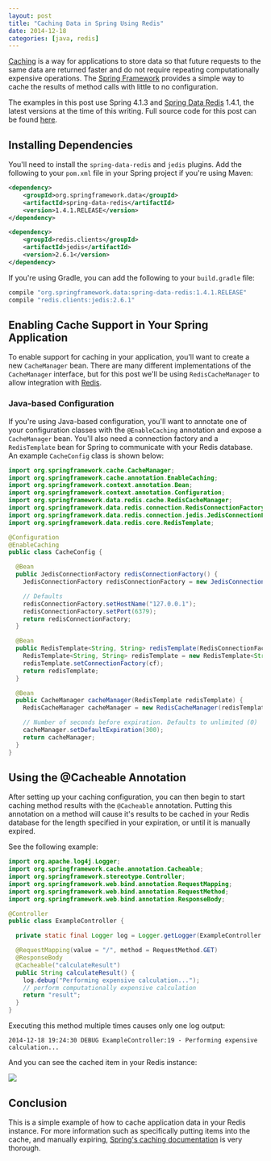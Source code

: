 ```yaml
---
layout: post
title: "Caching Data in Spring Using Redis"
date: 2014-12-18
categories: [java, redis]
---
```


[Caching](http://en.wikipedia.org/wiki/Cache_%28computing%29) is a way for applications to store data so that future requests to the same data are returned faster and do not require repeating computationally expensive operations. The [Spring Framework](http://projects.spring.io/spring-framework/) provides a simple way to cache the results of method calls with little to no configuration.

The examples in this post use Spring 4.1.3 and [Spring Data Redis](http://projects.spring.io/spring-data-redis/) 1.4.1, the latest versions at the time of this writing. Full source code for this post can be found [here](https://github.com/caseyscarborough/spring-redis-caching-example).

## Installing Dependencies

You'll need to install the `spring-data-redis` and `jedis` plugins. Add the following to your `pom.xml` file in your Spring project if you're using Maven:

```xml
<dependency>
    <groupId>org.springframework.data</groupId>
    <artifactId>spring-data-redis</artifactId>
    <version>1.4.1.RELEASE</version>
</dependency>

<dependency>
    <groupId>redis.clients</groupId>
    <artifactId>jedis</artifactId>
    <version>2.6.1</version>
</dependency>
```

If you're using Gradle, you can add the following to your `build.gradle` file:

```java
compile "org.springframework.data:spring-data-redis:1.4.1.RELEASE"
compile "redis.clients:jedis:2.6.1"
```

## Enabling Cache Support in Your Spring Application

To enable support for caching in your application, you'll want to create a new `CacheManager` bean. There are many different implementations of the `CacheManager` interface, but for this post we'll be using `RedisCacheManager` to allow integration with [Redis](http://redis.io/).

### Java-based Configuration

If you're using Java-based configuration, you'll want to annotate one of your configuration classes with the `@EnableCaching` annotation and expose a `CacheManager` bean. You'll also need a connection factory and a `RedisTemplate` bean for Spring to communicate with your Redis database. An example `CacheConfig` class is shown below:

```java
import org.springframework.cache.CacheManager;
import org.springframework.cache.annotation.EnableCaching;
import org.springframework.context.annotation.Bean;
import org.springframework.context.annotation.Configuration;
import org.springframework.data.redis.cache.RedisCacheManager;
import org.springframework.data.redis.connection.RedisConnectionFactory;
import org.springframework.data.redis.connection.jedis.JedisConnectionFactory;
import org.springframework.data.redis.core.RedisTemplate;

@Configuration
@EnableCaching
public class CacheConfig {

  @Bean
  public JedisConnectionFactory redisConnectionFactory() {
    JedisConnectionFactory redisConnectionFactory = new JedisConnectionFactory();

    // Defaults
    redisConnectionFactory.setHostName("127.0.0.1");
    redisConnectionFactory.setPort(6379);
    return redisConnectionFactory;
  }

  @Bean
  public RedisTemplate<String, String> redisTemplate(RedisConnectionFactory cf) {
    RedisTemplate<String, String> redisTemplate = new RedisTemplate<String, String>();
    redisTemplate.setConnectionFactory(cf);
    return redisTemplate;
  }

  @Bean
  public CacheManager cacheManager(RedisTemplate redisTemplate) {
    RedisCacheManager cacheManager = new RedisCacheManager(redisTemplate);

    // Number of seconds before expiration. Defaults to unlimited (0)
    cacheManager.setDefaultExpiration(300);
    return cacheManager;
  }
}
```

## Using the @Cacheable Annotation

After setting up your caching configuration, you can then begin to start caching method results with the `@Cacheable` annotation. Putting this annotation on a method will cause it's results to be cached in your Redis database for the length specified in your expiration, or until it is manually expired.

See the following example:

```java
import org.apache.log4j.Logger;
import org.springframework.cache.annotation.Cacheable;
import org.springframework.stereotype.Controller;
import org.springframework.web.bind.annotation.RequestMapping;
import org.springframework.web.bind.annotation.RequestMethod;
import org.springframework.web.bind.annotation.ResponseBody;

@Controller
public class ExampleController {

  private static final Logger log = Logger.getLogger(ExampleController.class);

  @RequestMapping(value = "/", method = RequestMethod.GET)
  @ResponseBody
  @Cacheable("calculateResult")
  public String calculateResult() {
    log.debug("Performing expensive calculation...");
    // perform computationally expensive calculation
    return "result";
  }
}
```

Executing this method multiple times causes only one log output:

```
2014-12-18 19:24:30 DEBUG ExampleController:19 - Performing expensive calculation...
```

And you can see the cached item in your Redis instance:

![](/assets/images/redis-caching.png)

## Conclusion

This is a simple example of how to cache application data in your Redis instance. For more information such as specifically putting items into the cache, and manually expiring, [Spring's caching documentation](http://docs.spring.io/spring/docs/current/spring-framework-reference/html/cache.html) is very thorough.

